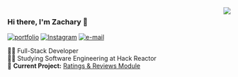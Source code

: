 <img align="right" src="https://github-readme-stats.vercel.app/api?username=codentacos&show_icons=true&theme=onedark">

### Hi there, I'm Zachary 👋

[![portfolio](https://img.shields.io/static/v1?label=portfolio&message=%20&color=e3be7a&logo=&style=flat-square&logoColor=white)](http://www.zachary-nelson.com)
[![Instagram](https://img.shields.io/static/v1?label=Instagram&message=%20&color=d86c72&logo=Instagram&style=flat-square&logoColor=white)](https://www.instagram.com/zach_codes/)
[![e-mail](https://img.shields.io/static/v1?label=e-mail&message=%20&color=68835c&logo=gmail&style=flat-square&logoColor=white)](mailto:nelsonz2013@hotmail.com)
  
  
👨‍💻 Full-Stack Developer  
👨‍🎓 Studying Software Engineering at Hack Reactor  
🚧 **Current Project:** [Ratings & Reviews Module](https://github.com/kwrnFec/ratings_and_reviews_module)


<!--
**codentacos/codentacos** is a ✨ _special_ ✨ repository because its `README.md` (this file) appears on your GitHub profile.

Here are some ideas to get you started:

- 🔭 I’m currently working on ...
- 🌱 I’m currently learning ...
- 👯 I’m looking to collaborate on ...
- 🤔 I’m looking for help with ...
- 💬 Ask me about ...
- 📫 How to reach me: ...
- 😄 Pronouns: ...
- ⚡ Fun fact: ...
-->
